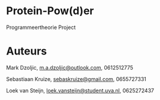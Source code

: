 # Protein-Pow(d)er
 Programmeertheorie Project

# Auteurs

Mark Dzoljic, m.a.dzoljic@outlook.com, 0612512775

Sebastiaan Kruize, sebaskruize@gmail.com, 0655727331

Loek van Steijn, loek.vansteijn@student.uva.nl, 0625272437
